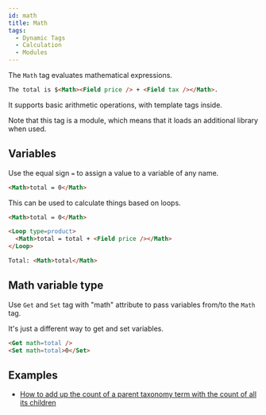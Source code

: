 ```yaml
---
id: math
title: Math
tags:
  - Dynamic Tags
  - Calculation
  - Modules
---
```

The `Math` tag evaluates mathematical expressions.

```html
The total is $<Math><Field price /> + <Field tax /></Math>.
```

It supports basic arithmetic operations, with template tags inside.

Note that this tag is a module, which means that it loads an additional library when used.

## Variables

Use the equal sign `=` to assign a value to a variable of any name.

```html
<Math>total = 0</Math>
```

This can be used to calculate things based on loops.

```html
<Math>total = 0</Math>

<Loop type=product>
  <Math>total = total + <Field price /></Math>
</Loop>

Total: <Math>total</Math>
```

## Math variable type

Use `Get` and `Set` tag with "math" attribute to pass variables from/to the `Math` tag.

It's just a different way to get and set variables.

```html
<Get math=total />
<Set math=total>0</Set>
```

## Examples

- [How to add up the count of a parent taxonomy term with the count of all its children](/docs/how-to/count-hierarchical-terms)